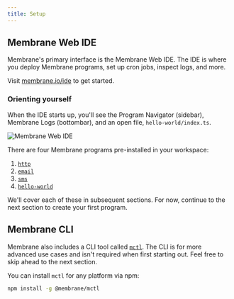 ```yaml
---
title: Setup
---
```


## Membrane Web IDE

Membrane's primary interface is the Membrane Web IDE. The IDE is where you deploy Membrane programs, set up cron jobs, inspect logs, and more.

Visit <a href="https://membrane.io/ide" target="_blank">membrane.io/ide</a> to get started.

### Orienting yourself

When the IDE starts up, you'll see the Program Navigator (sidebar), Membrane Logs (bottombar), and an open file, `hello-world/index.ts`.

![Membrane Web IDE](/cloud-assets/membrane-web-ide.png)

There are four Membrane programs pre-installed in your workspace:

1. [`http`](/features/endpoints/#http-program)
2. [`email`](/features/email)
3. [`sms`](/features/sms)
4. [`hello-world`](/getting-started/hello-world)

We'll cover each of these in subsequent sections. For now, continue to the next section to create your first program.

## Membrane CLI

Membrane also includes a CLI tool called [`mctl`](/reference/cli). The CLI is for more advanced use cases and isn't required when first starting out. Feel free to skip ahead to the next section.

You can install `mctl` for any platform via npm:

```sh
npm install -g @membrane/mctl
```
